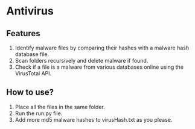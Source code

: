 # Antivirus
## Features
1. Identify malware files by comparing their hashes with a malware hash database file. 
2. Scan folders recursively and delete malware if found. 
3. Check if a file is a malware from various databases online using the VirusTotal API.
## How to use?
1. Place all the files in the same folder.
2. Run the run.py file.
3. Add more md5 malware hashes to virusHash.txt as you please.
